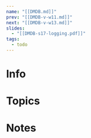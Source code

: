 ```yaml
---
name: "[[DMDB.md]]"
prev: "[[DMDB-v-w11.md]]"
next: "[[DMDB-v-w13.md]]"
slides:
  - "[[DMDB-s17-logging.pdf]]"
tags:
  - todo
---
```



# Info


# Topics


# Notes